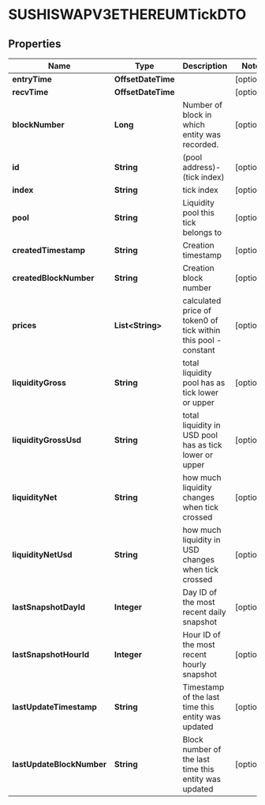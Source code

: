 

# SUSHISWAPV3ETHEREUMTickDTO



## Properties

| Name | Type | Description | Notes |
|------------ | ------------- | ------------- | -------------|
|**entryTime** | **OffsetDateTime** |  |  [optional] |
|**recvTime** | **OffsetDateTime** |  |  [optional] |
|**blockNumber** | **Long** | Number of block in which entity was recorded. |  [optional] |
|**id** | **String** | (pool address)-(tick index) |  [optional] |
|**index** | **String** | tick index |  [optional] |
|**pool** | **String** | Liquidity pool this tick belongs to |  [optional] |
|**createdTimestamp** | **String** | Creation timestamp |  [optional] |
|**createdBlockNumber** | **String** | Creation block number |  [optional] |
|**prices** | **List&lt;String&gt;** | calculated price of token0 of tick within this pool - constant |  [optional] |
|**liquidityGross** | **String** | total liquidity pool has as tick lower or upper |  [optional] |
|**liquidityGrossUsd** | **String** | total liquidity in USD pool has as tick lower or upper |  [optional] |
|**liquidityNet** | **String** | how much liquidity changes when tick crossed |  [optional] |
|**liquidityNetUsd** | **String** | how much liquidity in USD changes when tick crossed |  [optional] |
|**lastSnapshotDayId** | **Integer** | Day ID of the most recent daily snapshot |  [optional] |
|**lastSnapshotHourId** | **Integer** | Hour ID of the most recent hourly snapshot |  [optional] |
|**lastUpdateTimestamp** | **String** | Timestamp of the last time this entity was updated |  [optional] |
|**lastUpdateBlockNumber** | **String** | Block number of the last time this entity was updated |  [optional] |



